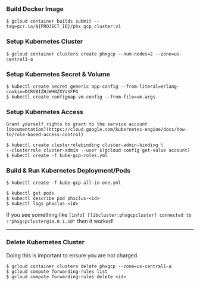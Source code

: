 ### Build Docker Image

    $ gcloud container builds submit --tag=gcr.io/${PROJECT_ID}/phx_gcp_cluster:v1

### Setup Kubernetes Cluster

    $ gcloud container clusters create phxgcp --num-nodes=2 --zone=us-central1-a

### Setup Kubernetes Secret & Volume

    $ kubectl create secret generic app-config --from-literal=erlang-cookie=DCRVBIZHJWHNZXYVSFPG
    $ kubectl create configmap vm-config --from-file=vm.args

### Setup Kubernetes Access

    Grant yourself rights to grant to the service account
    [documentation](https://cloud.google.com/kubernetes-engine/docs/how-to/role-based-access-control)

    $ kubectl create clusterrolebinding cluster-admin-binding \
    --clusterrole cluster-admin --user $(gcloud config get-value account)
    $ kubectl create -f kube-gcp-roles.yml

### Build & Run Kubernetes Deployment/Pods

    $ kubectl create -f kube-gcp-all-in-one.yml

    $ kubectl get pods
    $ kubectl describe pod phxclus-<id>
    $ kubectl logs phxclus-<id>

If you see something like `[info] [libcluster:phxgcpcluster] connected to :"phxgcpcluster@10.0.1.10"` then it worked!

----

### Delete Kubernetes Cluster

Doing this is important to ensure you are not charged.

    $ gcloud container clusters delete phxgcp --zone=us-central1-a
    $ gcloud compute forwarding-rules list
    $ gcloud compute forwarding-rules delete <id>
